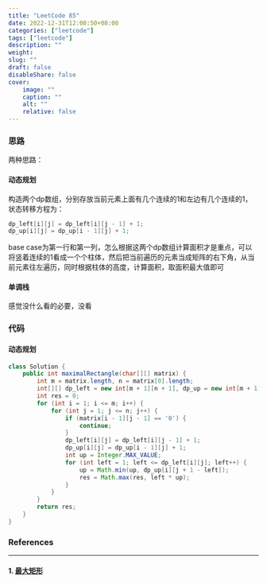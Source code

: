 ```yaml
---
title: "LeetCode 85"
date: 2022-12-31T12:00:50+08:00
categories: ["leetcode"]
tags: ["leetcode"]
description: ""
weight:
slug: ""
draft: false
disableShare: false
cover:
    image: ""
    caption: ""
    alt: ""
    relative: false
---
```


### 思路

两种思路：

#### 动态规划

构造两个dp数组，分别存放当前元素上面有几个连续的1和左边有几个连续的1，状态转移方程为：

```java
dp_left[i][j] = dp_left[i][j - 1] + 1;
dp_up[i][j] = dp_up[i - 1][j] + 1;
```

base case为第一行和第一列，怎么根据这两个dp数组计算面积才是重点，可以将竖着连续的1看成一个个柱体，然后把当前遍历的元素当成矩阵的右下角，从当前元素往左遍历，同时根据柱体的高度，计算面积，取面积最大值即可

#### 单调栈

感觉没什么看的必要，没看

### 代码

#### 动态规划

```java
class Solution {
    public int maximalRectangle(char[][] matrix) {
        int m = matrix.length, n = matrix[0].length;
        int[][] dp_left = new int[m + 1][n + 1], dp_up = new int[m + 1][n + 1];
        int res = 0;
        for (int i = 1; i <= m; i++) {
            for (int j = 1; j <= n; j++) {
                if (matrix[i - 1][j - 1] == '0') {
                    continue;
                }
                dp_left[i][j] = dp_left[i][j - 1] + 1;
                dp_up[i][j] = dp_up[i - 1][j] + 1;
                int up = Integer.MAX_VALUE;
                for (int left = 1; left <= dp_left[i][j]; left++) {
                    up = Math.min(up, dp_up[i][j + 1 - left]);
                    res = Math.max(res, left * up);
                }
            }
        }
        return res;
    }
}
```

### References

---

#### 1. [最大矩形](https://leetcode.cn/problems/maximal-rectangle/)
